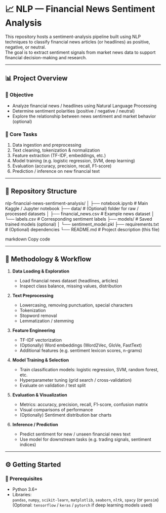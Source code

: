 # 📈 NLP — Financial News Sentiment Analysis

This repository hosts a sentiment-analysis pipeline built using NLP techniques to classify financial news articles (or headlines) as positive, negative, or neutral.  
The goal is to extract sentiment signals from market news data to support financial decision-making and research.

---

## 📊 Project Overview

### 🎯 Objective  
- Analyze financial news / headlines using Natural Language Processing  
- Determine sentiment polarities (positive / negative / neutral)  
- Explore the relationship between news sentiment and market behavior (optional)  

### 🧠 Core Tasks  
1. Data ingestion and preprocessing  
2. Text cleaning, tokenization & normalization  
3. Feature extraction (TF-IDF, embeddings, etc.)  
4. Model training (e.g. logistic regression, SVM, deep learning)  
5. Evaluation (accuracy, precision, recall, F1-score)  
6. Prediction / inference on new financial text  

---

## 📁 Repository Structure

nlp-financial-news-sentiment-analysis/
│
├── notebook.ipynb # Main Kaggle / Jupyter notebook
├── data/ # (Optional) folder for raw / processed datasets
│ ├── financial_news.csv # Example news dataset
│ └── labels.csv # Corresponding sentiment labels
├── models/ # Saved trained models (optional)
│ └── sentiment_model.pkl
├── requirements.txt # (Optional) dependencies
└── README.md # Project description (this file)

markdown
Copy code

---

## 🧾 Methodology & Workflow

1. **Data Loading & Exploration**  
   - Load financial news dataset (headlines, articles)  
   - Inspect class balance, missing values, distribution  

2. **Text Preprocessing**  
   - Lowercasing, removing punctuation, special characters  
   - Tokenization  
   - Stopword removal  
   - Lemmatization / stemming  

3. **Feature Engineering**  
   - TF-IDF vectorization  
   - (Optionally) Word embeddings (Word2Vec, GloVe, FastText)  
   - Additional features (e.g. sentiment lexicon scores, n-grams)  

4. **Model Training & Selection**  
   - Train classification models: logistic regression, SVM, random forest, etc.  
   - Hyperparameter tuning (grid search / cross-validation)  
   - Evaluate on validation / test split  

5. **Evaluation & Visualization**  
   - Metrics: accuracy, precision, recall, F1-score, confusion matrix  
   - Visual comparisons of performance  
   - (Optionally) Sentiment distribution bar charts  

6. **Inference / Prediction**  
   - Predict sentiment for new / unseen financial news text  
   - Use model for downstream tasks (e.g. trading signals, sentiment indices)  

---

## ⚙️ Getting Started

### 🧰 Prerequisites

- Python 3.6+  
- Libraries:  
  `pandas`, `numpy`, `scikit-learn`, `matplotlib`, `seaborn`, `nltk`, `spacy` (or `gensim`)  
  (Optional: `tensorflow` / `keras` / `pytorch` if deep learning models used)
